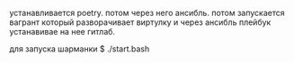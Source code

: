 устанавливается poetry. потом через него ансибль.
потом запускается вагрант который разворачивает виртулку и через ансибль плейбук устанавивае на нее гитлаб.

для запуска шарманки $ ./start.bash

